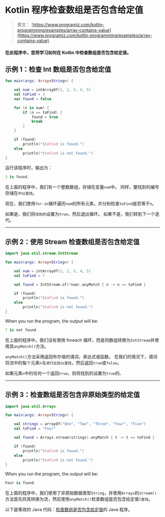 # Kotlin 程序检查数组是否包含给定值

> 原文： [https://www.programiz.com/kotlin-programming/examples/array-contains-value](https://www.programiz.com/kotlin-programming/examples/array-contains-value)

#### 在此程序中，您将学习如何在 Kotlin 中检查数组是否包含给定值。

## 示例 1：检查 Int 数组是否包含给定值

```kt
fun main(args: Array<String>) {

    val num = intArrayOf(1, 2, 3, 4, 5)
    val toFind = 3
    var found = false

    for (n in num) {
        if (n == toFind) {
            found = true
            break
        }
    }

    if (found)
        println("$toFind is found.")
    else
        println("$toFind is not found.")
}
```

运行该程序时，输出为：

```kt
3 is found.
```

在上面的程序中，我们有一个整数数组，存储在变量`num`中。 同样，要找到的编号存储在`中以查找`。

现在，我们使用`for-in`循环遍历`num`的所有元素，并分别检查`toFind`是否等于`n`。

如果是，我们将`找到的`设置为`true`，然后退出循环。 如果不是，我们转到下一个迭代。

* * *

## 示例 2：使用 Stream 检查数组是否包含给定值

```kt
import java.util.stream.IntStream

fun main(args: Array<String>) {

    val num = intArrayOf(1, 2, 3, 4, 5)
    val toFind = 7

    val found = IntStream.of(*num).anyMatch { n -> n == toFind }

    if (found)
        println("$toFind is found.")
    else
        println("$toFind is not found.")
}
```

When you run the program, the output will be:

```kt
7 is not found.
```

在上面的程序中，我们没有使用 foreach 循环，而是将数组转换为`IntStream`并使用其`anyMatch()`方法。

`anyMatch()`方法采用返回布尔值的谓词，表达式或函数。 在我们的情况下，谓词将流中的每个元素`n`与`进行比较以查找`，然后返回`true`或`false`。

如果元素`n`中的任何一个返回`true`，则将找到的设置为`true`的`。`

* * *

## 示例 3：检查数组是否包含非原始类型的给定值

```kt
import java.util.Arrays

fun main(args: Array<String>) {

    val strings = arrayOf("One", "Two", "Three", "Four", "Five")
    val toFind = "Four"

    val found = Arrays.stream(strings).anyMatch { t -> t == toFind }

    if (found)
        println("$toFind is found.")
    else
        println("$toFind is not found.")
}
```

When you run the program, the output will be:

```kt
Four is found.
```

在上面的程序中，我们使用了非原始数据类型`String`，并使用`Arrays`的`stream()`方法首先将其转换为流，然后使用`anyMatch()`检查数组是否包含给定值`]查找`。

以下是等效的 Java 代码：[检查数组是否包含给定值](/java-programming/examples/array-contains-value "Java program to check if array contains a given value")的 Java 程序。